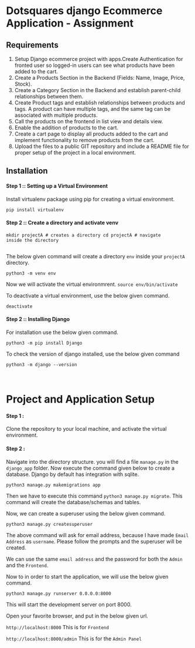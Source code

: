 # Dotsquares django Ecommerce Application - Assignment

## Requirements

1. Setup Django ecommerce project with apps.Create Authentication for fronted user so logged-in users can see what products have been added to the cart.
2. Create a Products Section in the Backend (Fields: Name, Image, Price, Stock).
3. Create a Category Section in the Backend and establish parent-child relationships between them.
4. Create Product tags and establish relationships between products and tags. A product can have multiple tags, and the same tag can be associated with multiple products.
5. Call the products on the frontend in list view and details view.
6. Enable the addition of products to the cart.
7. Create a cart page to display all products added to the cart and implement functionality to remove products from the cart.
8. Upload the files to a public GIT repository and include a README file for proper setup of the project in a local environment.

## Installation

#### Step 1 :: Setting up a Virtual Environment

Install virtualenv package using pip for creating a virtual environment.

<code>pip install virtualenv</code>

#### Step 2 :: Create a directory and activate venv

<code>mkdir projectA    # creates a directory
cd projectA        # navigate inside the directory     
</code>

The below given command will create a directory `env` inside your `projectA` directory. 

`python3 -m venv env`

Now we will activate the virtual environmrent.
`source env/bin/activate`

To deactivate a virtual environment, use the below given command.

`deactivate`


#### Step 2 :: Installing Django

For installation use the below given command.

`python3 -m pip install Django`

To check the version of django installed, use the below given command

`python3 -m django --version`

<br>

# Project and Application Setup

#### Step 1 :

Clone the repository to your local machine, and activate the virtual environment.

#### Step 2 :

Navigate into the directory structure. you will find a file `manage.py` in the `django_app` folder. Now execute the command given below to create a database. Django by default has integration with sqlite.

`python3 manage.py makemigrations app`

Then we have to execute this command `python3 manage.py migrate`. This command will create the database/schemas and tables.

Now, we can create a superuser using the below given command.

`python3 manage.py createsuperuser`

The above command will ask for email address, because I have made `Email Address` as `username`. Please follow the prompts and the superuser will be created.

We can use the same `email address` and the password for both the `Admin` and the `Frontend`.

Now to in order to start the application, we will use the below given command.

`python3 manage.py runserver 0.0.0.0:8000`

This will start the development server on port 8000.

Open your favorite browser, and put in the below given url.

`http://localhost:8000` This is for `Frontend`

`http://localhost:8000/admin` This is for the `Admin Panel`



